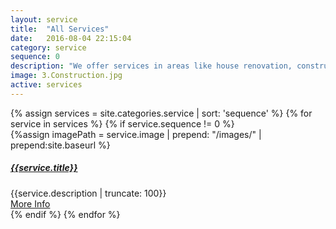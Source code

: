 ```yaml
---
layout: service
title:  "All Services"
date:   2016-08-04 22:15:04
category: service
sequence: 0
description: "We offer services in areas like house renovation, construction, electricity, general contractor, paint and interior design. We are fully licensed to manage your project."
image: 3.Construction.jpg
active: services
---
```


<div class='wrapper'>
    {% assign services = site.categories.service | sort: 'sequence' %}
    {% for service in services %}
        {% if service.sequence != 0 %}
        <div class='col-lg-4 col-md-6 col-sm-6 col-xs-12'>
            <div id='{{service.title | replace: ' '}}' class='card card-white service-card'>                
                {%assign imagePath = service.image | prepend: "/images/" | prepend:site.baseurl %}
                <a class='card-image-link action' href="{{service.url}}">
                    <div class='card-image' style="background-image:url('{{imagePath}}')">
                        <div class='thumbs-up'>
                            <i class="{{service.icon}}" aria-hidden="true"></i>    
                        </div>
                    </div>
                </a>                    
                <div class='content'>
                    <h5>
                        <a class='action' href="{{service.url}}">
                            <strong>
                                {{service.title}}
                            </strong>                                    
                        </a>
                    </h5>
                    {{service.description | truncate: 100}}
                </div> 
                <div class='call-to-action'>
                    <a class='action' href="{{service.url}}">
                        <i class="fa fa-plus" aria-hidden="true"></i> More Info
                    </a>
                </div>                    
            </div>
        </div>
        {% endif %}
    {% endfor %}			
</div>

<div class='clearfix'></div>